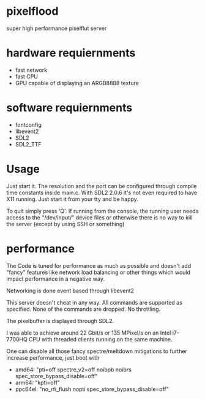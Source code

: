 # pixelflood
super high performance pixelflut server

# hardware requiernments
* fast network
* fast CPU
* GPU capable of displaying an ARGB8888 texture

# software requiernments
* fontconfig
* libevent2
* SDL2
* SDL2_TTF

# Usage
Just start it. The resolution and the port can be configured through compile time constants inside main.c. With SDL2 2.0.6 it's not even required to have X11 running. Just start it from your tty and be happy.

To quit simply press 'Q'. If running from the console, the running user needs access to the "/dev/input/" device files or otherwise there is no way to kill the server (except by using SSH or something)

# performance
The Code is tuned for performance as much as possible and doesn't add "fancy" features like network load balancing or other things which would impact performance in a negative way.

Networking is done event based through libevent2

This server doesn't cheat in any way. All commands are supported as specified. None of the commands are dropped. No throttling.

The pixelbuffer is displayed through SDL2.

I was able to achieve around 22 Gbit/s or 135 MPixel/s on an Intel i7-7700HQ CPU with threaded clients running on the same machine.

One can disable all those fancy spectre/meltdown mitigations to further increase performance, just boot with
* amd64: "pti=off spectre_v2=off noibpb noibrs spec_store_bypass_disable=off"
* arm64: "kpti=off"
* ppc64el: "no_rfi_flush nopti spec_store_bypass_disable=off"
